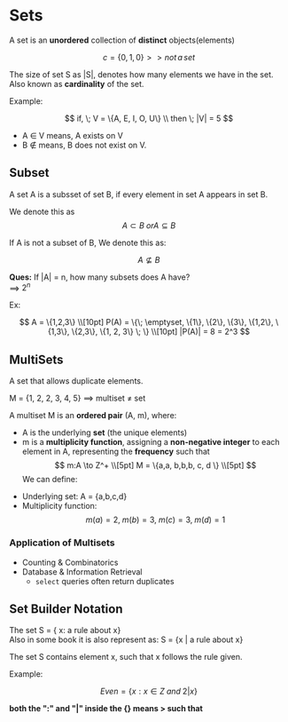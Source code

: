 # Sets

A set is an **unordered** collection of **distinct** objects(elements)

$$
c = \{0,1,0\} >> not\, a\,set 
$$

The size of set S as |S|, denotes how many elements we have in the set. Also known as **cardinality** of the set.

Example: 

$$
if, \; V = \{A, E, I, O, U\} \\ 
then \; |V| = 5
$$

* A $\in$ V means, A exists on V
* B $\notin$ means, B does not exist on V.

## Subset
A set A is a subsset of set B, if every element in set A appears in set B.

We denote this as
$$
A \subset B \; or A \subseteq B
$$

If A is not a subset of B, We denote this as:

$$
A \nsubseteq B
$$


**Ques:** If |A| = n, how many subsets does A have? <br>
==> $2^n$

Ex:

$$ 
A = \{1,2,3\} \\[10pt]
P(A) = \{\; \emptyset, \{1\}, \{2\}, \{3\}, \{1,2\}, \{1,3\}, \{2,3\}, \{1, 2, 3\} \; \} \\[10pt]
|P(A)| = 8 = 2^3
$$

## MultiSets
A set that allows duplicate elements.

M = {1, 2, 2, 3, 4, 5} ==> multiset $\neq$ set

A multiset M is an **ordered pair** (A, m), where:
- A is the underlying **set** (the unique elements) 
- m is a **multiplicity function**, assigning a **non-negative integer** to each element in A, representing the **frequency** 
such that 
$$
m:A \to Z^+
\\[5pt]
M = \{a,a, b,b,b, c, d \}
\\[5pt]
$$
We can define:

* Underlying set: A = {a,b,c,d}
* Multiplicity function:
$$
m(a) = 2, \; m(b) = 3, \; m(c) = 3, \; m(d) = 1
$$

### Application of Multisets

- Counting & Combinatorics
- Database & Information Retrieval
    - `select` queries often return duplicates


## Set Builder Notation
The set S = { x: a rule about x} <br>
Also in some book it is also represent as: S = {x | a rule about x}

The set S contains element x, such that x follows the rule given.

Example:

$$
Even = \{x: x \in Z \; and \; 2 | x  \}
$$

**both the ":" and "|" inside the {} means > such that**